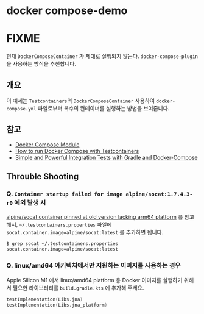 # docker compose-demo

# FIXME

현재 `DockerComposeContainer` 가 제대로 실행되지 않는다.
`docker-compose-plugin` 을 사용하는 방식을 추천합니다.

## 개요

이 예제는 `Testcontainers`의 `DockerComposeContainer` 사용하여 `docker-compose.yml` 파일로부터 복수의 컨테이너를 실행하는 방법을 보여줍니다.

## 참고

* [Docker Compose Module](https://www.testcontainers.org/modules/docker_compose/)
* [How to run Docker Compose with Testcontainers](https://codeal.medium.com/how-to-run-docker-compose-with-testcontainers-7d1ba73afeeb)
* [Simple and Powerful Integration Tests with Gradle and Docker-Compose](https://codeal.medium.com/guide-simple-and-powerful-integration-tests-with-gradle-and-docker-compose-7a27bd06a0cd)

## Throuble Shooting

### Q. `Container startup failed for image alpine/socat:1.7.4.3-r0` 예외 발생 시

[alpine/socat container pinned at old version lacking arm64 platform](https://github.com/testcontainers/testcontainers-java/issues/5279)
를 참고해서, `~/.testcontainers.properties` 파일에 `socat.container.image=alpine/socat:latest` 를 추가하면 됩니다.

```shell
$ grep socat ~/.testcontainers.properties
socat.container.image=alpine/socat:latest
```

### Q. linux/amd64 아키텍처에서만 지원하는 이미지를 사용하는 경우

Apple Silicon M1 에서 linux/amd64 platform 용 Docker 이미지를 실행하기 위해서 필요한 라이브러리를 `build.gradle.kts` 에 추가해 주세요.

```kotlin
testImplementation(Libs.jna)
testImplementation(Libs.jna_platform)
```
